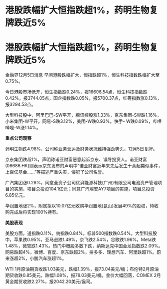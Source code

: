 # 港股跌幅扩大恒指跌超1%，药明生物复牌跌近5%

# 港股跌幅扩大恒指跌超1%，药明生物复牌跌近5%

金融界12月5日消息 早间港股跌幅扩大，恒指跌超1%，恒生科技指数跌幅扩大至0.75%。

今日港股市场低开，恒生指数跌0.24%，报16606.54点，恒生科技指数跌0.42%，报3744.05点，国企指数跌0.05%，报5700.37点，红筹指数涨0.13%，报3294.53点。

大型科技股中，阿里巴巴-SW平开，腾讯控股涨1.33%，京东集团-SW跌1.16%，小米集团-W平开，网易-S跌3.12%，美团-W跌0.93%，快手-
W跌0.09%，哔哩哔哩-W涨1.14%。

**重点公司观察**

药明生物跌4.98%，公司称业务营运及财务状况维持强劲势头，12月5日复牌。

京东集团跌超1%，声明称诺亚财富恶意起诉京东、误导投资人。诺亚财富(06686.HK)则表示京东发布的声明中“诺亚财富近年来先后发生十余起类似事件，上百亿基金......”等描述严重失实，侵犯了公司名誉。

广汽集团涨0.28%，同意全资子公司优湃能源科技(广州)有限公司电池资产管理项目的实施，项目总投资104.1亿元；同意广汽埃安AY7项目的实施，项目总投资6.85亿元。

华润置地涨2%，附属拟以10.07亿元收购华润置地(昆山)发展49%的股权，待收购完成后将实现100%持有。

**美股表现**

美股方面，道指跌0.11%，纳指跌0.84%，标普500指数跌0.54%。大型科技股中，苹果跌0.95%，亚马逊跌1.49%，奈飞跌2.54%，谷歌跌1.96%，Meta跌1.48%，微软跌1.43%。热门中概股多数下跌，纳斯达克中国金龙指数跌2.09%。网易跌超4%，微博、百度、京东跌超2%，拼多多、理想汽车、阿里跌超1%。蔚来涨超2%，小鹏汽车涨超1%。

WTI
1月原油期货收跌1.03美元，跌幅1.39%，报73.04美元/桶；布伦特2月原油期货收跌0.85美元，跌幅1.08%，报78.03美元/桶。金价大幅回落，COMEX
2月黄金期货收跌2.27%，报2042.20美元/盎司。

